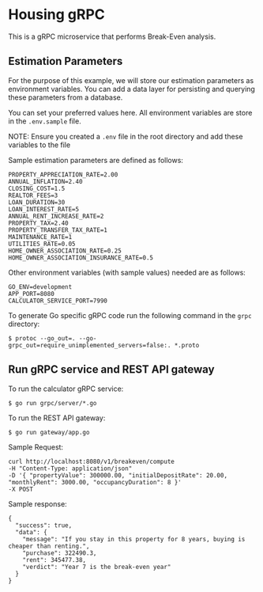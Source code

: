 # Housing gRPC

This is a gRPC microservice that performs Break-Even analysis.

## Estimation Parameters

For the purpose of this example, we will store our estimation parameters as environment variables.
You can add a data layer for persisting and querying these parameters from a database.

You can set your preferred values here. All environment variables are store in the `.env.sample` file.

NOTE: Ensure you created a `.env` file in the root directory and add these variables to the file

Sample estimation parameters are defined as follows:

```
PROPERTY_APPRECIATION_RATE=2.00
ANNUAL_INFLATION=2.40
CLOSING_COST=1.5
REALTOR_FEES=3
LOAN_DURATION=30
LOAN_INTEREST_RATE=5
ANNUAL_RENT_INCREASE_RATE=2
PROPERTY_TAX=2.40
PROPERTY_TRANSFER_TAX_RATE=1
MAINTENANCE_RATE=1
UTILITIES_RATE=0.05
HOME_OWNER_ASSOCIATION_RATE=0.25
HOME_OWNER_ASSOCIATION_INSURANCE_RATE=0.5
```

Other environment variables (with sample values) needed are as follows:

```
GO_ENV=development
APP_PORT=8080
CALCULATOR_SERVICE_PORT=7990
```

To generate Go specific gRPC code run the following command in the `grpc` directory:

```
$ protoc --go_out=. --go-grpc_out=require_unimplemented_servers=false:. *.proto
```

## Run gRPC service and REST API gateway

To run the calculator gRPC service:

```
$ go run grpc/server/*.go
```

To run the REST API gateway:

```
$ go run gateway/app.go
```

Sample Request:

```
curl http://localhost:8080/v1/breakeven/compute
-H "Content-Type: application/json"
-D '{ "propertyValue": 300000.00, "initialDepositRate": 20.00, "monthlyRent": 3000.00, "occupancyDuration": 8 }'
-X POST
```

Sample response:

```
{
  "success": true,
  "data": {
    "message": "If you stay in this property for 8 years, buying is cheaper than renting.",
    "purchase": 322490.3,
    "rent": 345477.38,
    "verdict": "Year 7 is the break-even year"
  }
}
```